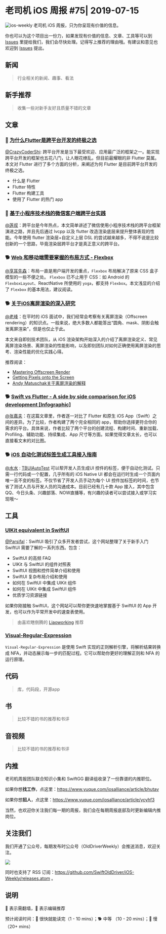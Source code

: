 # 老司机 iOS 周报 #75| 2019-07-15

![ios-weekly](https://github.com/SwiftOldDriver/iOS-Weekly/blob/master/assets/ios-weekly.png?raw=true)
老司机 iOS 周报，只为你呈现有价值的信息。

你也可以为这个项目出一份力，如果发现有价值的信息、文章、工具等可以到 [Issues](https://github.com/SwiftOldDriver/iOS-Weekly/issues) 里提给我们，我们会尽快处理。记得写上推荐的理由哦。有建议和意见也欢迎到 [Issues](https://github.com/SwiftOldDriver/iOS-Weekly/issues) 提出。

## 新闻

> 行业相关的新闻、趣事、看法

## 新手推荐

> 收集一些对新手友好且质量不错的文章

## 文章

### 🐎 [为什么Flutter是跨平台开发的终极之选](https://mp.weixin.qq.com/s/R0sk9CGPbBksSnWV9xtGSg)

[@CrazyCoderShi](https://github.com/CrazyCoderShi): 跨平台开发是当下最受欢迎、应用最广泛的框架之一。能实现跨平台开发的框架也五花八门，让人眼花缭乱。但目前最耀眼的非 Flutter 莫属。本文对 Flutter 进行了多个方面的分析，来阐述为何 Flutter 是目前跨平台开发的终极之选。

- 什么是 Flutter
- Flutter 特性
- Flutter 构建工具
- 使用了 Flutter 的热门 app


### 🐎 [基于小程序技术栈的微信客户端跨平台实践](https://mp.weixin.qq.com/s/V-H3pF9ytfXRhZG0PGIKsw)

[@莲叔](https://weibo.com/aaaron7)：跨平台是今年热点，本文简单讲述了微信使用小程序技术栈的跨平台框架演进之路，并且先后通过 lvcpp 以及 flutter 改造渲染底层来提升整体表现的性能。今年使用 flutter 渲染层+自定义上层 DSL 的尝试越来越多，不得不说是比较创新的一个思路，毕竟渲染层跨平台才是真正意义的跨平台。

### 🐕 [Web 和移动端需要掌握的布局方式 - Flexbox](https://mp.weixin.qq.com/s/WVqnmIbIkxsvBMhHydwHAg)

[@享耳先森](https://github.com/iblacksun)：布局一直是用户端开发的重点，`Flexbox` 布局解决了原来 CSS 盒子模型的一些不便之处。 `Flexbox` 已不止用于 CSS：如 Android 的 `FlexboxLayout`、ReactNative 所使用的 `yoga`，都支持 `Flexbox`。本文浅显的介绍了 `Flexbox` 的基本用法，建议阅读。

### 🐕 [关于iOS离屏渲染的深入研究](https://zhuanlan.zhihu.com/p/72653360)

[@老峰](https://github.com/GesanTung)：在平时的 iOS 面试中，我们经常会考察有关离屏渲染（Offscreen rendering）的知识点。一般来说，绝大多数人都能答出“圆角、mask、阴影会触发离屏渲染”，但是也仅止于此。

本文来自即刻技术团队，从 iOS 渲染架构开始深入的介绍了离屏渲染定义、常见离屏渲染场景、离屏渲染的性能影响，以及即刻团队对如何正确使用离屏渲染的思考、渲染性能的优化实践心得。

推荐阅读：
- [Mastering Offscreen Render](https://github.com/seedante/iOS-Note/wiki/Mastering-Offscreen-Render)
- [Getting Pixels onto the Screen](https://www.objc.io/issues/3-views/moving-pixels-onto-the-screen/)
- [Andy Matuschak关于离屏渲染的解释](https://lobste.rs/s/ckm4uw/performance_minded_take_on_ios_design#c_itdkfh)

### 🐕 [Swift vs Flutter - A side by side comparison for iOS development [Infographic]](https://blog.codemagic.io/flutter-vs-swift/)

[@张嘉夫](https://github.com/josephchang10)：在这篇文章里，作者逐一对比了 Flutter 和原生 iOS App（Swift）之间的差异。为了比较，作者构建了两个完全相同的 app，帮助你选择更符合你的需求的平台。具体来说，作者比较了两个平台的创建流程、构建时间、重新加载、Profiling、辅助功能、持续集成、App 尺寸等方面。如果觉得文章太长，也可以直接看文末的对比图。

### 🐕 [iOS 自动化测试标签生成工具接入指南](http://yulingtianxia.com/blog/2018/08/13/TBUIAutoTest-Usage/)
[@水水](https://www.xuyanlan.com/) : [TBUIAutoTest](https://github.com/yulingtianxia/TBUIAutoTest) 可以帮开发人员生成UI 控件的标签，便于自动化测试。只需一行代码或一个配置，几乎所有的 iOS Native UI 都会在运行时生成一个页面内唯一且不变的标签。不仅节省了开发人员手动为每个 UI 控件加标签的时间，也节省了测试人员与开发人员的沟通成本。目前已经有几十款 App 接入，其中包含 QQ、今日头条、兴趣部落、NOW直播等，有兴趣的读者可以尝试接入或学习实现哦～

## 工具

### [UIKit equivalent in SwiftUI](https://goshdarnswiftui.com/)

[@Parsifal](https://weibo.com/parsifalchang)：SwiftUI 吸引了众多开发者尝试，这个网站整理了关于新手入门 SwiftUI 需要了解的一系列东西。包含：

- SwiftUI 的高频 FAQ
- UIKit 与 SwiftUI 的组件对照表
- SwiftUI 视图和控件简单介绍和使用
- SwiftUI 复杂布局介绍和使用
- 如何在 SwiftUI 中集成 UIKit 组件
- 如何在 UIKit 中集成 SwiftUI 组件
- 优质学习资源链接

如果你刚接触 SwiftUI，这个网站可以帮你更快速地掌握基于 SwiftUI 的 App 开发，也可以作为平常开发中的速查表使用。

> 由喜欢瞎倒腾的 [Liaoworking](https://github.com/Liaoworking) 推荐

### [Visual-Regular-Expression](https://github.com/White-White/Visual-Regular-Expression)

`Visual-Regular-Expression` 是使用 Swift 实现的正则解析引擎，将解析结果转换成 NFA，并动态展示每一步的匹配过程。它可以帮助你更好的理解正则和 NFA 的运行原理。


## 代码

> 库，代码段，开源app

## 书

> 比较不错的书的推荐和书评

## 音视频

> 比较不错的书的推荐和书评

## 内推

老司机周报团队联合知识小集和 SwiftGG 翻译组收录了一份靠谱的内推职位。

如果你想**找工作**，点这里：https://www.yuque.com/iosalliance/article/bhutav

如果你想**招人**，点这里：https://www.yuque.com/iosalliance/article/ycyhf3

当然，也欢迎你关注我们每一期的周报，我们会在每期周报底部及时更新编辑内推岗位。

## 关注我们

我们开通了公众号，每期发布时公众号（OldDriverWeekly）会推送消息，欢迎关注。

![](https://github.com/SwiftOldDriver/iOS-Weekly/blob/master/assets/qrcode_for_wechat.jpg?raw=true)

同时也支持了 RSS 订阅：https://github.com/SwiftOldDriver/iOS-Weekly/releases.atom 。

## 说明

🚧 表示需翻墙，🌟 表示编辑推荐

预计阅读时间：🐎 很快就能读完（1 - 10 mins）；🐕 中等 （10 - 20 mins）；🐢 慢（20+ mins）


